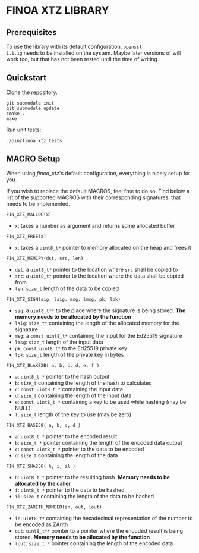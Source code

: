 # FINOA XTZ LIBRARY

## Prerequisites
To use the library with its default configuration, <code>openssl 1.1.1g</code> needs to be installed on the system. 
Maybe later versions of will work too, but that has not been tested until the time of writing. 

## Quickstart

Clone the repository.
```
git submodule init
git submodule update
cmake .
make
```

Run unit tests:
```
./bin/finoa_xtz_tests
```

## MACRO Setup
When using _finoa_xtz_'s default configuration, everything is nicely setup for you.

If you wish to replace the default MACROS, feel free to do so. Find below a list of the supported MACROS
with their corresponding signatures, that needs to be implemented.

`FIN_XTZ_MALLOC(x)` 
- `x`: takes a number as argument and returns some allocated buffer

`FIN_XTZ_FREE(x)` 
- `x`: takes a `uint8_t*` pointer to memory allocated on the heap and frees it 

`FIN_XTZ_MEMCPY(dst, src, len)`
- `dst`: a `uint8_t*` pointer to the location where `src` shall be copied to
- `src`: a `uint8_t*` pointer to the location where the data shall be copied from
- `len`: `size_t` length of the data to be copied

`FIN_XTZ_SIGN(sig, lsig, msg, lmsg, pk, lpk)`
- `sig`: a `uint8_t**` to the place where the signature is being stored. 
    **The memory needs to be allocated by the function**
- `lsig`: `size_t*` containing the length of the allocated memory for the signature  
- `msg`: a `const uint8_t*` containing the input for the Ed25519 signature
- `lmsg`: `size_t` length of the input data
- `pk`: `const uint8_t*` to the Ed25519 private key
- `lpk`: `size_t` length of the private key in bytes

`FIN_XTZ_BLAKE2B( a, b, c, d, e, f )`
- `a`: `uint8_t *` pointer to the hash output
- `b`: `size_t` containing the length of the hash to calculated
- `c`: `const uint8_t *` containing the input data
- `d`: `size_t` containing the length of the input data
- `e`: `const uint8_t *` containing a key to be used while hashing (may be NULL)
- `f`: `size_t` length of the key to use (may be zero)


`FIN_XTZ_BASE58( a, b, c, d )`
- `a`: `uint8_t *` pointer to the encoded result
- `b`: `size_t *` pointer containing the length of the encoded data output
- `c`: `const uint8_t *` pointer to the data to be encoded
- `d`: `size_t` containing the length of the data

`FIN_XTZ_SHA256( h, i, il )`
- `h`: `uint8_t *` pointer to the resulting hash. **Memory needs to be allocated by the caller** 
- `i`: `uint8_t *` pointer to the data to be hashed
- `il`: `size_t` containing the length of the data to be hashed

`FIN_XTZ_ZARITH_NUMBER(in, out, lout)`
- `in`: `uint8_t*` containing the hexadecimal representation of the number to be encoded as ZArith
- `out`: `uint8_t**` pointer to a pointer where the encoded result is being stored. **Memory needs to be allocated by the function**
- `lout`: `size_t *` pointer containing the length of the encoded data